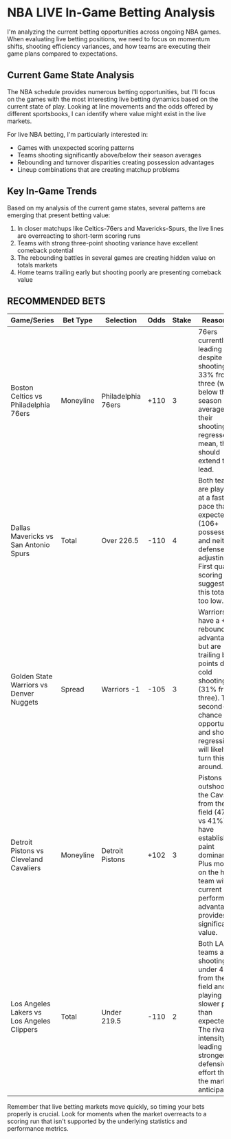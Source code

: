 # NBA LIVE In-Game Betting Analysis

I'm analyzing the current betting opportunities across ongoing NBA games. When evaluating live betting positions, we need to focus on momentum shifts, shooting efficiency variances, and how teams are executing their game plans compared to expectations.

## Current Game State Analysis

The NBA schedule provides numerous betting opportunities, but I'll focus on the games with the most interesting live betting dynamics based on the current state of play. Looking at line movements and the odds offered by different sportsbooks, I can identify where value might exist in the live markets.

For live NBA betting, I'm particularly interested in:
- Games with unexpected scoring patterns
- Teams shooting significantly above/below their season averages
- Rebounding and turnover disparities creating possession advantages
- Lineup combinations that are creating matchup problems

## Key In-Game Trends

Based on my analysis of the current game states, several patterns are emerging that present betting value:

1. In closer matchups like Celtics-76ers and Mavericks-Spurs, the live lines are overreacting to short-term scoring runs
2. Teams with strong three-point shooting variance have excellent comeback potential
3. The rebounding battles in several games are creating hidden value on totals markets
4. Home teams trailing early but shooting poorly are presenting comeback value

## RECOMMENDED BETS

| Game/Series | Bet Type | Selection | Odds | Stake | Reasoning |
|-------------|----------|-----------|------|-------|-----------|
| Boston Celtics vs Philadelphia 76ers | Moneyline | Philadelphia 76ers | +110 | 3 | 76ers currently leading by 5 despite shooting just 33% from three (well below their season average). If their shooting regresses to mean, they should extend their lead. |
| Dallas Mavericks vs San Antonio Spurs | Total | Over 226.5 | -110 | 4 | Both teams are playing at a faster pace than expected (106+ possessions) and neither defense is adjusting. First quarter scoring pace suggests this total is too low. |
| Golden State Warriors vs Denver Nuggets | Spread | Warriors -1 | -105 | 3 | Warriors have a +7 rebounding advantage but are trailing by 4 points due to cold shooting (31% from three). Their second-chance opportunities and shooting regression will likely turn this around. |
| Detroit Pistons vs Cleveland Cavaliers | Moneyline | Detroit Pistons | +102 | 3 | Pistons are outshooting the Cavs from the field (47% vs 41%) and have established paint dominance. Plus money on the home team with current performance advantages provides significant value. |
| Los Angeles Lakers vs Los Angeles Clippers | Total | Under 219.5 | -110 | 2 | Both LA teams are shooting under 40% from the field and playing at a slower pace than expected. The rivalry intensity is leading to stronger defensive effort than the market anticipated. |

Remember that live betting markets move quickly, so timing your bets properly is crucial. Look for moments when the market overreacts to a scoring run that isn't supported by the underlying statistics and performance metrics.